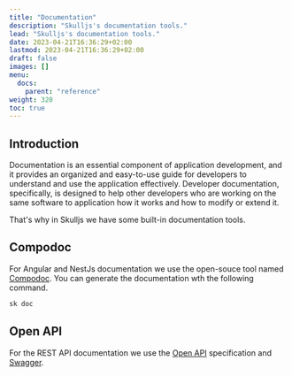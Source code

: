 ```yaml
---
title: "Documentation"
description: "Skulljs's documentation tools."
lead: "Skulljs's documentation tools."
date: 2023-04-21T16:36:29+02:00
lastmod: 2023-04-21T16:36:29+02:00
draft: false
images: []
menu:
  docs:
    parent: "reference"
weight: 320
toc: true
---
```


## Introduction

Documentation is an essential component of application development, and it provides an organized and easy-to-use guide for developers to understand and use the application effectively. Developer documentation, specifically, is designed to help other developers who are working on the same software to application how it works and how to modify or extend it.

That's why in Skulljs we have some built-in documentation tools.

## Compodoc

For Angular and NestJs documentation we use the open-souce tool named [Compodoc](https://compodoc.app/). You can generate the documentation wth the following command.

```bash
sk doc
```

## Open API

For the REST API documentation we use the [Open API](https://www.openapis.org/) specification and [Swagger](https://swagger.io/).
